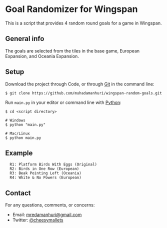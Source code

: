 # Goal Randomizer for Wingspan
This is a script that provides 4 random round goals for a game in Wingspan.

## General info
The goals are selected from the tiles in the base game, European Expansion, and Oceania Expansion.

## Setup
Download the project through Code, or through [Git](https://git-scm.com/downloads) in the command line:
```
$ git clone https://github.com/muhadamanhuri/wingspan-random-goals.git
```
Run `main.py` in your editor or command line with [Python](https://www.python.org/downloads/):
```
$ cd <script directory>

# Windows
$ python "main.py"

# Mac/Linux
$ python main.py
```

## Example
```
  R1: Platform Birds With Eggs (Original)
  R2: Birds in One Row (European)
  R3: Beak Pointing Left (Oceania)
  R4: White & No Powers (European)
```

## Contact
For any questions, comments, or concerns:
* Email: mredamanhuri@gmail.com
* Twitter: [@cheesymallets](https://twitter.com/cheesymallets)
